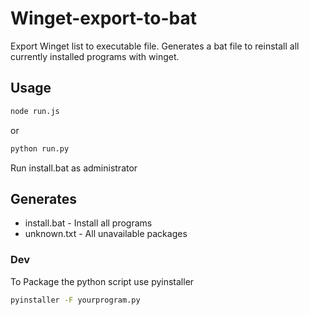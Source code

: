 # Winget-export-to-bat
Export Winget list to executable file.
Generates a bat file to reinstall all currently installed programs with winget.
## Usage

```bash
node run.js
```
or
```bash
python run.py
```
Run install.bat as administrator

## Generates

- install.bat - Install all programs
- unknown.txt - All unavailable packages


### Dev

To Package the python script use pyinstaller

```bash
pyinstaller -F yourprogram.py
```
